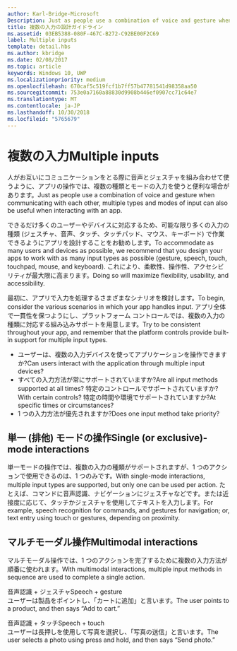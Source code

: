 ```yaml
---
author: Karl-Bridge-Microsoft
Description: Just as people use a combination of voice and gesture when communicating with each other, multiple types and modes of input can also be useful when interacting with an app.
title: 複数の入力の設計ガイドライン
ms.assetid: 03EB5388-080F-467C-B272-C92BE00F2C69
label: Multiple inputs
template: detail.hbs
ms.author: kbridge
ms.date: 02/08/2017
ms.topic: article
keywords: Windows 10, UWP
ms.localizationpriority: medium
ms.openlocfilehash: 670caf5c519fcf1b7ff57b47781541d98358aa50
ms.sourcegitcommit: 753e0a7160a88830d9908b446ef0907cc71c64e7
ms.translationtype: MT
ms.contentlocale: ja-JP
ms.lasthandoff: 10/30/2018
ms.locfileid: "5765679"
---
```

# <a name="multiple-inputs"></a><span data-ttu-id="f3c48-103">複数の入力</span><span class="sxs-lookup"><span data-stu-id="f3c48-103">Multiple inputs</span></span>


<span data-ttu-id="f3c48-104">人がお互いにコミュニケーションをとる際に音声とジェスチャを組み合わせて使うように、アプリの操作では、複数の種類とモードの入力を使うと便利な場合があります。</span><span class="sxs-lookup"><span data-stu-id="f3c48-104">Just as people use a combination of voice and gesture when communicating with each other, multiple types and modes of input can also be useful when interacting with an app.</span></span>


<span data-ttu-id="f3c48-105">できるだけ多くのユーザーやデバイスに対応するため、可能な限り多くの入力の種類 (ジェスチャ、音声、タッチ、タッチパッド、マウス、キーボード) で作業できるようにアプリを設計することをお勧めします。</span><span class="sxs-lookup"><span data-stu-id="f3c48-105">To accommodate as many users and devices as possible, we recommend that you design your apps to work with as many input types as possible (gesture, speech, touch, touchpad, mouse, and keyboard).</span></span> <span data-ttu-id="f3c48-106">これにより、柔軟性、操作性、アクセシビリティが最大限に高まります。</span><span class="sxs-lookup"><span data-stu-id="f3c48-106">Doing so will maximize flexibility, usability, and accessibility.</span></span>

<span data-ttu-id="f3c48-107">最初に、アプリで入力を処理するさまざまなシナリオを検討します。</span><span class="sxs-lookup"><span data-stu-id="f3c48-107">To begin, consider the various scenarios in which your app handles input.</span></span> <span data-ttu-id="f3c48-108">アプリ全体で一貫性を保つようにし、プラットフォーム コントロールでは、複数の入力の種類に対応する組み込みサポートを用意します。</span><span class="sxs-lookup"><span data-stu-id="f3c48-108">Try to be consistent throughout your app, and remember that the platform controls provide built-in support for multiple input types.</span></span>

-   <span data-ttu-id="f3c48-109">ユーザーは、複数の入力デバイスを使ってアプリケーションを操作できますか?</span><span class="sxs-lookup"><span data-stu-id="f3c48-109">Can users interact with the application through multiple input devices?</span></span>
-   <span data-ttu-id="f3c48-110">すべての入力方法が常にサポートされていますか?</span><span class="sxs-lookup"><span data-stu-id="f3c48-110">Are all input methods supported at all times?</span></span> <span data-ttu-id="f3c48-111">特定のコントロールでサポートされていますか?</span><span class="sxs-lookup"><span data-stu-id="f3c48-111">With certain controls?</span></span> <span data-ttu-id="f3c48-112">特定の時間や環境でサポートされていますか?</span><span class="sxs-lookup"><span data-stu-id="f3c48-112">At specific times or circumstances?</span></span>
-   <span data-ttu-id="f3c48-113">1 つの入力方法が優先されますか?</span><span class="sxs-lookup"><span data-stu-id="f3c48-113">Does one input method take priority?</span></span>

## <a name="single-or-exclusive-mode-interactions"></a><span data-ttu-id="f3c48-114">単一 (排他) モードの操作</span><span class="sxs-lookup"><span data-stu-id="f3c48-114">Single (or exclusive)-mode interactions</span></span>


<span data-ttu-id="f3c48-115">単一モードの操作では、複数の入力の種類がサポートされますが、1 つのアクションで使用できるのは、1 つのみです。</span><span class="sxs-lookup"><span data-stu-id="f3c48-115">With single-mode interactions, multiple input types are supported, but only one can be used per action.</span></span> <span data-ttu-id="f3c48-116">たとえば、コマンドに音声認識、ナビゲーションにジェスチャなどです。または近接度に応じて、タッチかジェスチャを使用してテキストを入力します。</span><span class="sxs-lookup"><span data-stu-id="f3c48-116">For example, speech recognition for commands, and gestures for navigation; or, text entry using touch or gestures, depending on proximity.</span></span>

## <a name="multimodal-interactions"></a><span data-ttu-id="f3c48-117">マルチモーダル操作</span><span class="sxs-lookup"><span data-stu-id="f3c48-117">Multimodal interactions</span></span>

<span data-ttu-id="f3c48-118">マルチモーダル操作では、1 つのアクションを完了するために複数の入力方法が順番に使われます。</span><span class="sxs-lookup"><span data-stu-id="f3c48-118">With multimodal interactions, multiple input methods in sequence are used to complete a single action.</span></span>

<span data-ttu-id="f3c48-119">音声認識 + ジェスチャ</span><span class="sxs-lookup"><span data-stu-id="f3c48-119">Speech + gesture</span></span>  
<span data-ttu-id="f3c48-120">ユーザーは製品をポイントし、「カートに追加」と言います。</span><span class="sxs-lookup"><span data-stu-id="f3c48-120">The user points to a product, and then says “Add to cart.”</span></span>

<span data-ttu-id="f3c48-121">音声認識 + タッチ</span><span class="sxs-lookup"><span data-stu-id="f3c48-121">Speech + touch</span></span>  
<span data-ttu-id="f3c48-122">ユーザーは長押しを使用して写真を選択し、「写真の送信」と言います。</span><span class="sxs-lookup"><span data-stu-id="f3c48-122">The user selects a photo using press and hold, and then says “Send photo.”</span></span>



